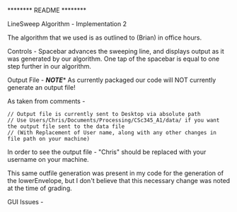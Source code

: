 ******** README ********

LineSweep Algorithm - Implementation 2

The algorithm that we used is as outlined to (Brian) in office hours.

Controls - 
Spacebar advances the sweeping line, and displays output as it was generated
by our algorithm. One tap of the spacebar is equal to one step further in our 
algorithm. 

Output File - 
*****NOTE******
As currently packaged our code will NOT currently generate an output file!

As taken from comments - 

	// Output file is currently sent to Desktop via absolute path
    // Use Users/Chris/Documents/Processing/CSc345_A1/data/ if you want the output file sent to the data file
    // (With Replacement of User name, along with any other changes in file path on your machine)

In order to see the output file - "Chris" should be replaced with your username on your machine. 

This same outfile generation was present in my code for the generation of the lowerEnvelope, but I don't believe that this necessary change was noted at the time of grading.

GUI Issues - 

